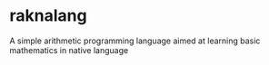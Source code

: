 # raknalang
 A simple arithmetic programming language aimed at learning basic mathematics in native language
